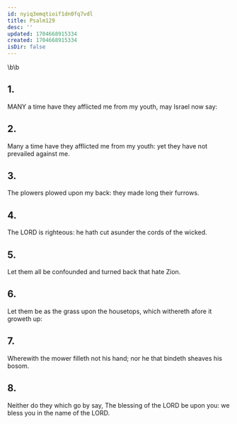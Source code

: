 ```yaml
---
id: nyiq3emqtioif1dn0fq7vdl
title: Psalm129
desc: ''
updated: 1704668915334
created: 1704668915334
isDir: false
---
```

\b\b
## 1.
MANY a time have they afflicted me from my youth, may Israel now say:
## 2.
Many a time have they afflicted me from my youth: yet they have not prevailed against me.
## 3.
The plowers plowed upon my back: they made long their furrows.
## 4.
The LORD is righteous: he hath cut asunder the cords of the wicked.
## 5.
Let them all be confounded and turned back that hate Zion.
## 6.
Let them be as the grass upon the housetops, which withereth afore it groweth up:
## 7.
Wherewith the mower filleth not his hand; nor he that bindeth sheaves his bosom.
## 8.
Neither do they which go by say, The blessing of the LORD be upon you: we bless you in the name of the LORD.
